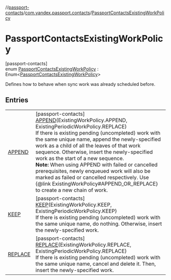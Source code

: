//[passport-contacts](../../../index.md)/[com.yandex.passport.contacts](../index.md)/[PassportContactsExistingWorkPolicy](index.md)

# PassportContactsExistingWorkPolicy

[passport-contacts]\
enum [PassportContactsExistingWorkPolicy](index.md) : Enum&lt;[PassportContactsExistingWorkPolicy](index.md)&gt; 

Defines how to behave when sync work was already scheduled before.

## Entries

| | |
|---|---|
| [APPEND](-a-p-p-e-n-d/index.md) | [passport-contacts]<br>[APPEND](-a-p-p-e-n-d/index.md)(ExistingWorkPolicy.APPEND, ExistingPeriodicWorkPolicy.REPLACE)<br>If there is existing pending (uncompleted) work with the same unique name, append the newly-specified work as a child of all the leaves of that work sequence.  Otherwise, insert the newly-specified work as the start of a new sequence. <br/><b>Note:</b> When using APPEND with failed or cancelled prerequisites, newly enqueued work will also be marked as failed or cancelled respectively. Use {@link ExistingWorkPolicy#APPEND_OR_REPLACE} to create a new chain of work. |
| [KEEP](-k-e-e-p/index.md) | [passport-contacts]<br>[KEEP](-k-e-e-p/index.md)(ExistingWorkPolicy.KEEP, ExistingPeriodicWorkPolicy.KEEP)<br>If there is existing pending (uncompleted) work with the same unique name, do nothing. Otherwise, insert the newly-specified work. |
| [REPLACE](-r-e-p-l-a-c-e/index.md) | [passport-contacts]<br>[REPLACE](-r-e-p-l-a-c-e/index.md)(ExistingWorkPolicy.REPLACE, ExistingPeriodicWorkPolicy.REPLACE)<br>If there is existing pending (uncompleted) work with the same unique name, cancel and delete it.  Then, insert the newly-specified work. |
